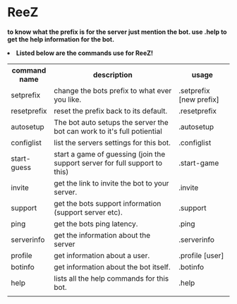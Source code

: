<h1>ReeZ</h1>






























<b>to know what the prefix is for the server just mention the bot. use .help to get the help information for the bot.
<li>Listed below are the commands use for <strong>ReeZ<strong>!</li>

<table id="komuttlarr">
                    <tbody><tr class="header">
                        <th style="width:15%;">command name</th>
                        <th style="width:60%;">description</th>
                        <th style="width:25%;">usage</th>
                    </tr>
                    <tr>
                        <td>
                            setprefix
                        </td>
                        <td>
                            change the bots prefix to what ever you like.
                        </td>
                        <td>
                            .setprefix [new prefix]
                        </td>
                    </tr>
                    <tr>
                        <td>
                            resetprefix
                        </td>
                        <td>
                            reset the prefix back to its default.
                        </td>
                        <td>
                            .resetprefix
                        </td>
                    </tr>
                    <tr>
                        <td>autosetup</td>
                        <td>
                           The bot auto setups the server the bot can work to it's full potiential
                        </td>
                        <td>
                           .autosetup</td>
                    </tr>
                    <tr>
                        <td>configlist</td>
                        <td>
                            list the servers settings for this bot.
                        </td>
                        <td>
                            .configlist
                        </td>
                    </tr>
                    <tr>
                        <td>
                            start-guess
                        </td>
                        <td>
                            start a game of guessing (join the support server for full support to this)
                       </td>
                        <td>.start-game </td>
                    </tr>
                       <tr>
                        <td>invite</td>
                        <td>
                            get the link to invite the bot to your server.
                        </td>
                        <td>
                            .invite
                        </td>
                    </tr>
                       <tr>
                        <td>support</td>
                        <td>
                            get the bots support information (support server etc).
                        </td>
                        <td>
                            .support
                        </td>
                    </tr>
                       <tr>
                        <td>ping</td>
                        <td>
                            get the bots ping latency.
                        </td>
                        <td>
                            .ping
                        </td>
                    </tr>
                       <tr>
                        <td>serverinfo</td>
                        <td>
                           	get the information about the server
                        </td>
                        <td>
                            .serverinfo
                        </td>
                    </tr>
                       <tr>
                        <td>profile</td>
                        <td>
                            get information about a user.
                        </td>
                        <td>
                            .profile [user]
                        </td>
                    </tr>
                       <tr>
                        <td>botinfo</td>
                        <td>
                           	get information about the bot itself.
                        </td>
                        <td>
                            .botinfo
                        </td>
                    </tr>
                       <tr>
                        <td>help</td>
                        <td>
                            lists all the help commands for this bot.
                        </td>
                        <td>
                            .help
                        </td>
                    </tr>
                    <tr>
                        <td>
                    </tr>
                </tbody></table>




